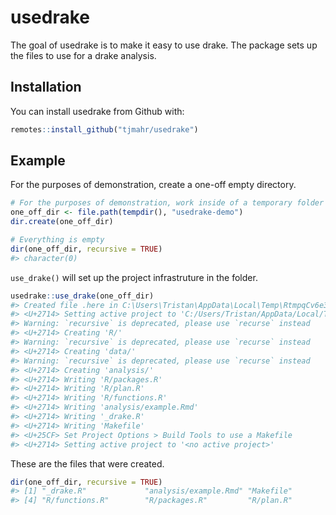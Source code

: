 
<!-- README.md is generated from README.Rmd. Please edit that file -->

# usedrake

<!-- badges: start -->

<!-- badges: end -->

The goal of usedrake is to make it easy to use drake. The package sets
up the files to use for a drake analysis.

## Installation

You can install usedrake from Github with:

``` r
remotes::install_github("tjmahr/usedrake")
```

## Example

For the purposes of demonstration, create a one-off empty directory.

``` r
# For the purposes of demonstration, work inside of a temporary folder
one_off_dir <- file.path(tempdir(), "usedrake-demo")
dir.create(one_off_dir)

# Everything is empty
dir(one_off_dir, recursive = TRUE)
#> character(0)
```

`use_drake()` will set up the project infrastruture in the folder.

``` r
usedrake::use_drake(one_off_dir)
#> Created file .here in C:\Users\Tristan\AppData\Local\Temp\RtmpqCv6e3\usedrake-demo
#> <U+2714> Setting active project to 'C:/Users/Tristan/AppData/Local/Temp/RtmpqCv6e3/usedrake-demo'
#> Warning: `recursive` is deprecated, please use `recurse` instead
#> <U+2714> Creating 'R/'
#> Warning: `recursive` is deprecated, please use `recurse` instead
#> <U+2714> Creating 'data/'
#> Warning: `recursive` is deprecated, please use `recurse` instead
#> <U+2714> Creating 'analysis/'
#> <U+2714> Writing 'R/packages.R'
#> <U+2714> Writing 'R/plan.R'
#> <U+2714> Writing 'R/functions.R'
#> <U+2714> Writing 'analysis/example.Rmd'
#> <U+2714> Writing '_drake.R'
#> <U+2714> Writing 'Makefile'
#> <U+25CF> Set Project Options > Build Tools to use a Makefile
#> <U+2714> Setting active project to '<no active project>'
```

These are the files that were created.

``` r
dir(one_off_dir, recursive = TRUE)
#> [1] "_drake.R"             "analysis/example.Rmd" "Makefile"            
#> [4] "R/functions.R"        "R/packages.R"         "R/plan.R"
```
